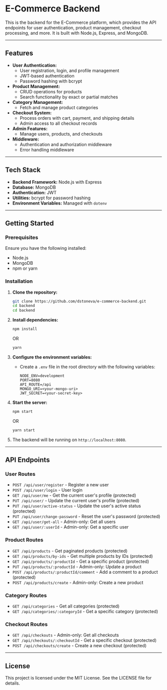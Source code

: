 
# E-Commerce Backend

This is the backend for the E-Commerce platform, which provides the API endpoints for user authentication, product management, checkout processing, and more. It is built with Node.js, Express, and MongoDB.

---

## Features
- **User Authentication:**
  - User registration, login, and profile management
  - JWT-based authentication
  - Password hashing with bcrypt
- **Product Management:**
  - CRUD operations for products
  - Search functionality by exact or partial matches
- **Category Management:**
  - Fetch and manage product categories
- **Checkout System:**
  - Process orders with cart, payment, and shipping details
  - Admin access to all checkout records
- **Admin Features:**
  - Manage users, products, and checkouts
- **Middleware:**
  - Authentication and authorization middleware
  - Error handling middleware

---

## Tech Stack
- **Backend Framework:** Node.js with Express
- **Database:** MongoDB
- **Authentication:** JWT
- **Utilities:** bcrypt for password hashing
- **Environment Variables:** Managed with `dotenv`

---

## Getting Started

### Prerequisites
Ensure you have the following installed:
- Node.js
- MongoDB
- npm or yarn

### Installation

1. **Clone the repository:**
   ```bash
   git clone https://github.com/dstoneva/e-commerce-backend.git
   cd backend
   cd backend
   ```

2. **Install dependencies:**
   ```bash
   npm install
   ```

   OR

   ```bash
   yarn
   ```

3. **Configure the environment variables:**
   - Create a `.env` file in the root directory with the following variables:
     ```
     NODE_ENV=development
     PORT=8080
     API_ROUTE=/api
     MONGO_URI=<your-mongo-uri>
     JWT_SECRET=<your-secret-key>
     ```

4. **Start the server:**
   ```bash
   npm start
   ```

   OR

   ```bash
   yarn start
   ```

5. The backend will be running on `http://localhost:8080`.

---

## API Endpoints

### User Routes
- `POST /api/user/register` - Register a new user
- `POST /api/user/login` - User login
- `GET /api/user/me` - Get the current user's profile (protected)
- `PUT /api/user/` - Update the current user's profile (protected)
- `PUT /api/user/active-status` - Update the user's active status (protected)
- `PUT /api/user/change-password` - Reset the user's password (protected)
- `GET /api/user/get-all` - Admin-only: Get all users
- `GET /api/user/:userId` - Admin-only: Get a specific user

### Product Routes
- `GET /api/products` - Get paginated products (protected)
- `GET /api/products/by-ids` - Get multiple products by IDs (protected)
- `GET /api/products/:productId` - Get a specific product (protected)
- `PUT /api/products/:productId` - Admin-only: Update a product
- `POST /api/products/:productId/comment` - Add a comment to a product (protected)
- `POST /api/products/create` - Admin-only: Create a new product

### Category Routes
- `GET /api/categories` - Get all categories (protected)
- `GET /api/categories/:categoryId` - Get a specific category (protected)

### Checkout Routes
- `GET /api/checkouts` - Admin-only: Get all checkouts
- `GET /api/checkouts/:checkoutId` - Get a specific checkout (protected)
- `POST /api/checkouts/create` - Create a new checkout (protected)

---

## License
This project is licensed under the MIT License. See the LICENSE file for details.
